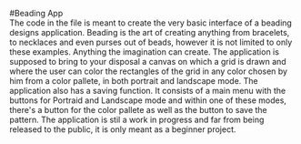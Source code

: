 #Beading App  
The code in the file is meant to create the very basic interface of a beading designs application. 
Beading is the art of creating anything from bracelets, to necklaces and even purses out of beads, however it is not limited to only these examples. Anything the imagination can create. 
The application is supposed to bring to your disposal a canvas on which a grid is drawn and where the user can color the rectangles of the grid in any color chosen by him from a color pallete, in both portrait and landscape mode. 
The application also has a saving function. 
It consists of a main menu with the buttons for Portraid and Landscape mode and within one of these modes, there's a button for the color pallete as well as the button to save the pattern. 
The application is stil a work in progress and far from being released to the public, it is only meant as a beginner project. 
